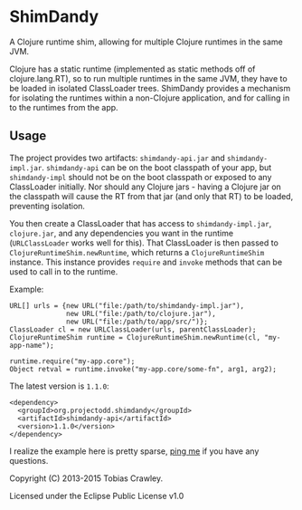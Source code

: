# ShimDandy

A Clojure runtime shim, allowing for multiple Clojure runtimes in the
same JVM.

Clojure has a static runtime (implemented as static methods off of
clojure.lang.RT), so to run multiple runtimes in the same JVM, they
have to be loaded in isolated ClassLoader trees. ShimDandy provides a
mechanism for isolating the runtimes within a non-Clojure application,
and for calling in to the runtimes from the app.

## Usage

The project provides two artifacts: `shimdandy-api.jar` and
`shimdandy-impl.jar`. `shimdandy-api` can be on the boot classpath of
your app, but `shimdandy-impl` should not be on the boot classpath or
exposed to any ClassLoader initially. Nor should any Clojure jars -
having a Clojure jar on the classpath will cause the RT from that jar
(and only that RT) to be loaded, preventing isolation.

You then create a ClassLoader that has access to `shimdandy-impl.jar`,
`clojure.jar`, and any dependencies you want in the runtime
(`URLClassLoader` works well for this). That ClassLoader is then
passed to `ClojureRuntimeShim.newRuntime`, which returns a
`ClojureRuntimeShim` instance. This instance provides `require` and
`invoke` methods that can be used to call in to the runtime.

Example:

    URL[] urls = {new URL("file:/path/to/shimdandy-impl.jar"),
                  new URL("file:/path/to/clojure.jar"),
                  new URL("file:/path/to/app/src/")};
    ClassLoader cl = new URLClassLoader(urls, parentClassLoader);
    ClojureRuntimeShim runtime = ClojureRuntimeShim.newRuntime(cl, "my-app-name");

    runtime.require("my-app.core");
    Object retval = runtime.invoke("my-app.core/some-fn", arg1, arg2);

The latest version is `1.1.0`:

    <dependency>
      <groupId>org.projectodd.shimdandy</groupId>
      <artifactId>shimdandy-api</artifactId>
      <version>1.1.0</version>
    </dependency>

I realize the example here is pretty sparse,
[ping me](mailto:toby@tcrawley.org) if you have any questions.

Copyright (C) 2013-2015 Tobias Crawley.

Licensed under the Eclipse Public License v1.0
